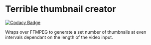 # Terrible thumbnail creator

[![Codacy Badge](https://api.codacy.com/project/badge/Grade/5f5c265f16e849e7ad3501a120610df2)](https://app.codacy.com/manual/peavers/terrible-thumbnail-creator?utm_source=github.com&utm_medium=referral&utm_content=peavers/terrible-thumbnail-creator&utm_campaign=Badge_Grade_Dashboard)

Wraps over FFMPEG to generate a set number of thumbnails at even intervals dependant on the length of the video input.
